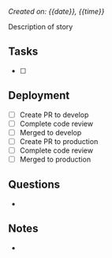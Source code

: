 *Created on: {{date}}, {{time}}*

Description of story

## Tasks
- [ ] 

## Deployment
- [ ] Create PR to develop
- [ ] Complete code review
- [ ] Merged to develop
- [ ] Create PR to production
- [ ] Complete code review
- [ ] Merged to production

## Questions
- 
## Notes
- 